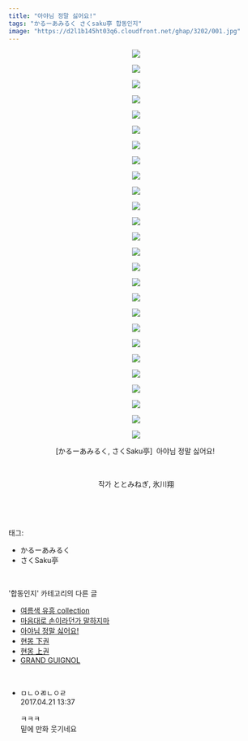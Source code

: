 ```yaml
---
title: "아야님 정말 싫어요!"
tags: "かるーあみるく さくsaku亭 합동인지"
image: "https://d2l1b145ht03q6.cloudfront.net/ghap/3202/001.jpg"
---
```

<div class="article">
<p style="text-align: center; clear: none; float: none;"><img src="{{ site.imgserver1 }}/ghap/3202/001.jpg"/></p>
<p style="text-align: center; clear: none; float: none;"><img src="{{ site.imgserver1 }}/ghap/3202/002.jpg"/></p>
<p style="text-align: center; clear: none; float: none;"><img src="{{ site.imgserver1 }}/ghap/3202/003.jpg"/></p>
<p style="text-align: center; clear: none; float: none;"><img src="{{ site.imgserver1 }}/ghap/3202/004.jpg"/></p>
<p style="text-align: center; clear: none; float: none;"><img src="{{ site.imgserver1 }}/ghap/3202/005.jpg"/></p>
<p style="text-align: center; clear: none; float: none;"><img src="{{ site.imgserver1 }}/ghap/3202/006.jpg"/></p>
<p style="text-align: center; clear: none; float: none;"><img src="{{ site.imgserver1 }}/ghap/3202/007.jpg"/></p>
<p style="text-align: center; clear: none; float: none;"><img src="{{ site.imgserver1 }}/ghap/3202/008.jpg"/></p>
<p style="text-align: center; clear: none; float: none;"><img src="{{ site.imgserver1 }}/ghap/3202/009.jpg"/></p>
<p style="text-align: center; clear: none; float: none;"><img src="{{ site.imgserver1 }}/ghap/3202/010.jpg"/></p>
<p style="text-align: center; clear: none; float: none;"><img src="{{ site.imgserver1 }}/ghap/3202/011.jpg"/></p>
<p style="text-align: center; clear: none; float: none;"><img src="{{ site.imgserver1 }}/ghap/3202/012.jpg"/></p>
<p style="text-align: center; clear: none; float: none;"><img src="{{ site.imgserver1 }}/ghap/3202/013.jpg"/></p>
<p style="text-align: center; clear: none; float: none;"><img src="{{ site.imgserver1 }}/ghap/3202/014.jpg"/></p>
<p style="text-align: center; clear: none; float: none;"><img src="{{ site.imgserver1 }}/ghap/3202/015.jpg"/></p>
<p style="text-align: center; clear: none; float: none;"><img src="{{ site.imgserver1 }}/ghap/3202/016.jpg"/></p>
<p style="text-align: center; clear: none; float: none;"><img src="{{ site.imgserver1 }}/ghap/3202/017.jpg"/></p>
<p style="text-align: center; clear: none; float: none;"><img src="{{ site.imgserver1 }}/ghap/3202/018.jpg"/></p>
<p style="text-align: center; clear: none; float: none;"><img src="{{ site.imgserver1 }}/ghap/3202/019.jpg"/></p>
<p style="text-align: center; clear: none; float: none;"><img src="{{ site.imgserver1 }}/ghap/3202/020.jpg"/></p>
<p style="text-align: center; clear: none; float: none;"><img src="{{ site.imgserver1 }}/ghap/3202/021.jpg"/></p>
<p style="text-align: center; clear: none; float: none;"><img src="{{ site.imgserver1 }}/ghap/3202/022.jpg"/></p>
<p style="text-align: center; clear: none; float: none;"><img src="{{ site.imgserver1 }}/ghap/3202/023.jpg"/></p>
<p style="text-align: center; clear: none; float: none;"><img src="{{ site.imgserver1 }}/ghap/3202/024.jpg"/></p>
<p style="text-align: center; clear: none; float: none;"><img src="{{ site.imgserver1 }}/ghap/3202/025.jpg"/></p>
<p style="text-align: center; clear: none; float: none;"><img src="{{ site.imgserver1 }}/ghap/3202/026.jpg"/></p>
<p style="text-align: center; clear: none; float: none;">[かるーあみるく, さくSaku亭]  아야님 정말 싫어요! </p>
<p style="text-align: center; clear: none; float: none;"><br/></p>
<p style="text-align: center; clear: none; float: none;">작가 ととみねぎ, 氷川翔</p>
<p><br/></p>
</div><br/>
<div class="tagTrail">
<p>태그: </p>
<ul>
<li>かるーあみるく</li>
<li>さくSaku亭</li>
</ul>
</div><br/>
<div class="another">
<p>'합동인지' 카테고리의 다른 글</p>
<ul>
<li><a href="/ghap_3246">여름색 유흥 collection</a></li>
<li><a href="/ghap_3206">마음대로 손이라던가 말하지마</a></li>
<li><a href="/ghap_3202">아야님 정말 싫어요!</a></li>
<li><a href="/ghap_3103">현몽 下권</a></li>
<li><a href="/ghap_3102">현몽 上권</a></li>
<li><a href="/ghap_3096">GRAND GUIGNOL</a></li>
</ul>
</div><br/>
<div class="cb_module cb_fluid">
<div class="cb_wrt cb_profile">
<div class="comment">
<ul>
<li class="cb_thumb_off" id="comment14970962">
<div class="cb_comment_area">
<div class="cb_info_area">
<div class="cb_section">
<span class="cb_nick_name">ㅁㄴㅇㄻㄴㅇㄹ</span>
</div>
<div class="cb_section">
<span class="cb_date">2017.04.21 13:37 </span>
</div>
</div>
<div class="cb_dsc_comment">
<p class="cb_dsc">
											ㅋㅋㅋ<br/>
밑에 만화 웃기네요
										</p>
</div>
</div></li>
</ul>
</div>
</div><!-- commentList close -->
</div><br/>
